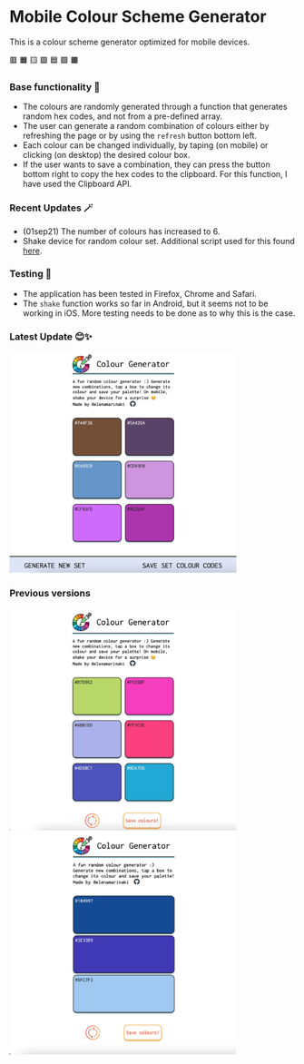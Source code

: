 # Mobile Colour Scheme Generator

This is a colour scheme generator optimized for mobile devices.

:red_square: :orange_square: :yellow_square: :green_square: :blue_square: :purple_square: :brown_square:

### Base functionality 🎨

- The colours are randomly generated through a function that generates random hex codes, and not from a pre-defined array.
- The user can generate a random combination of colours either by refreshing the page or by using the `refresh` button bottom left.
- Each colour can be changed individually, by taping (on mobile) or clicking (on desktop) the desired colour box.
- If the user wants to save a combination, they can press the button bottom right to copy the hex codes to the clipboard. For this function, I have used the Clipboard API.

### Recent Updates 🪄

- (01sep21) The number of colours has increased to 6.
- Shake device for random colour set. Additional script used for this found [here](https://cdn.rawgit.com/alexgibson/shake.js/master/shake.js).

### Testing 🧪

- The application has been tested in Firefox, Chrome and Safari.
- The `shake` function works so far in Android, but it seems not to be working in iOS. More testing needs to be done as to why this is the case.

### Latest Update 😊✨

<img src='app-screenshots/screen_11.png' width=400>

### Previous versions

<img src='app-screenshots/screen_10.png' width=400>
<img src='app-screenshots/screen_8.png' width=400>
